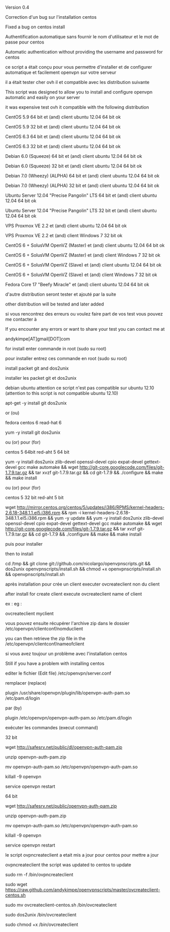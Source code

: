 Version 0.4

Correction d'un bug sur l'installation centos

Fixed a bug on centos install

Authentification automatique sans fournir le nom d'utilisateur et le mot de passe pour centos


Automatic authentication without providing the username and password for centos

ce script a était conçu pour vous permettre d'installer et de configurer automatique et facilement openvpn sur votre serveur

il a était tester cher ovh il et compatible avec les distribution suivante

This script was designed to allow you to install and configure openvpn automatic and easily on your server

it was expensive test ovh it compatible with the following distribution

CentOS 5.9 64 bit et (and) client ubuntu 12.04 64 bit ok

CentOS 5.9 32 bit et (and) client ubuntu 12.04 64 bit ok

CentOS 6.3 64 bit et (and) client ubuntu 12.04 64 bit ok

CentOS 6.3 32 bit et (and) client ubuntu 12.04 64 bit ok

Debian 6.0 (Squeeze) 64 bit et (and) client ubuntu 12.04 64 bit ok

Debian 6.0 (Squeeze) 32 bit et (and) client ubuntu 12.04 64 bit ok

Debian 7.0 (Wheezy) (ALPHA) 64 bit et (and) client ubuntu 12.04 64 bit ok

Debian 7.0 (Wheezy) (ALPHA) 32 bit et (and) client ubuntu 12.04 64 bit ok

Ubuntu Server 12.04 "Precise Pangolin" LTS 64 bit et (and) client ubuntu 12.04 64 bit ok

Ubuntu Server 12.04 "Precise Pangolin" LTS 32 bit et (and) client ubuntu 12.04 64 bit ok

VPS Proxmox VE 2.2 et (and) client ubuntu 12.04 64 bit ok

VPS Proxmox VE 2.2 et (and) client Windows 7 32 bit ok

CentOS 6 + SolusVM OpenVZ (Master) et (and) client ubuntu 12.04 64 bit ok

CentOS 6 + SolusVM OpenVZ (Master) et (and) client Windows 7 32 bit ok

CentOS 6 + SolusVM OpenVZ (Slave) et (and) client ubuntu 12.04 64 bit ok

CentOS 6 + SolusVM OpenVZ (Slave) et (and) client Windows 7 32 bit ok

Fedora Core 17 "Beefy Miracle" et (and) client ubuntu 12.04 64 bit ok


d'autre distribution seront tester et ajouté par la suite

other distribution will be tested and later added

si vous rencontrez des erreurs ou voulez faire part de vos test vous pouvez me contacter à

If you encounter any errors or want to share your test you can contact me at

andykimpe[AT]gmail[DOT]com

for install enter commande in root (sudo su root)

pour installer entrez ces commande en root (sudo su root)

install packet git and dos2unix

installer les packet git et dos2unix

debian ubuntu attention ce script n'est pas compatible sur ubuntu 12.10 (attention to this script is not compatible ubuntu 12.10)

apt-get -y install git dos2unix 

or (ou)

fedora centos 6 read-hat 6

yum -y install git dos2unix 

ou (or) pour (for) 

centos 5 64bit red-aht 5 64 bit

yum -y install dos2unix zlib-devel openssl-devel cpio expat-devel gettext-devel gcc make automake && wget http://git-core.googlecode.com/files/git-1.7.9.tar.gz && tar xvzf git-1.7.9.tar.gz && cd git-1.7.9 && ./configure && make && make install 

ou (or) pour (for) 

centos 5 32 bit red-aht 5 bit

wget http://mirror.centos.org/centos/5/updates/i386/RPMS/kernel-headers-2.6.18-348.1.1.el5.i386.rpm && rpm -i kernel-headers-2.6.18-348.1.1.el5.i386.rpm && yum -y update && yum -y install dos2unix zlib-devel openssl-devel cpio expat-devel gettext-devel gcc make automake && wget http://git-core.googlecode.com/files/git-1.7.9.tar.gz && tar xvzf git-1.7.9.tar.gz && cd git-1.7.9 && ./configure && make && make install

puis pour installer

then to install

cd /tmp && git clone git://github.com/nicolargo/openvpnscripts.git && dos2unix openvpnscripts/install.sh && chmod +x openvpnscripts/install.sh  && openvpnscripts/install.sh

après installation pour crée un client executer ovcreateclient non du client

after install for create client execute ovcreateclient name of client

ex :
eg :

ovcreateclient myclient

vous pouvez ensuite récupérer l'archive zip dans le dossier /etc/openvpn/clientconf/nomduclient

you can then retrieve the zip file in the /etc/openvpn/clientconf/nameofclient

si vous avez toujour un problème avec l'installation centos


Still if you have a problem with installing centos

editer le fichier (Edit file) /etc/openvpn/server.conf


remplacer (replace)

plugin /usr/share/openvpn/plugin/lib/openvpn-auth-pam.so /etc/pam.d/login

par (by)

plugin /etc/openvpn/openvpn-auth-pam.so /etc/pam.d/login

exécuter les commandes (execut command)

32 bit

wget http://safesrv.net/public/dl/openvpn-auth-pam.zip

unzip openvpn-auth-pam.zip

mv openvpn-auth-pam.so /etc/openvpn/openvpn-auth-pam.so

killall -9 openvpn

service openvpn restart

64 bit

wget http://safesrv.net/public/openvpn-auth-pam.zip

unzip openvpn-auth-pam.zip

mv openvpn-auth-pam.so /etc/openvpn/openvpn-auth-pam.so

killall -9 openvpn

service openvpn restart

le script ovpncreateclient a etait mis a jour pour centos pour mettre a jour

ovpncreateclient the script was updated to centos to update

sudo rm -f /bin/ovpncreateclient

sudo wget https://raw.github.com/andykimpe/openvpnscripts/master/ovcreateclient-centos.sh 

sudo mv ovcreateclient-centos.sh /bin/ovcreateclient

sudo dos2unix /bin/ovcreateclient

sudo chmod +x /bin/ovcreateclient
